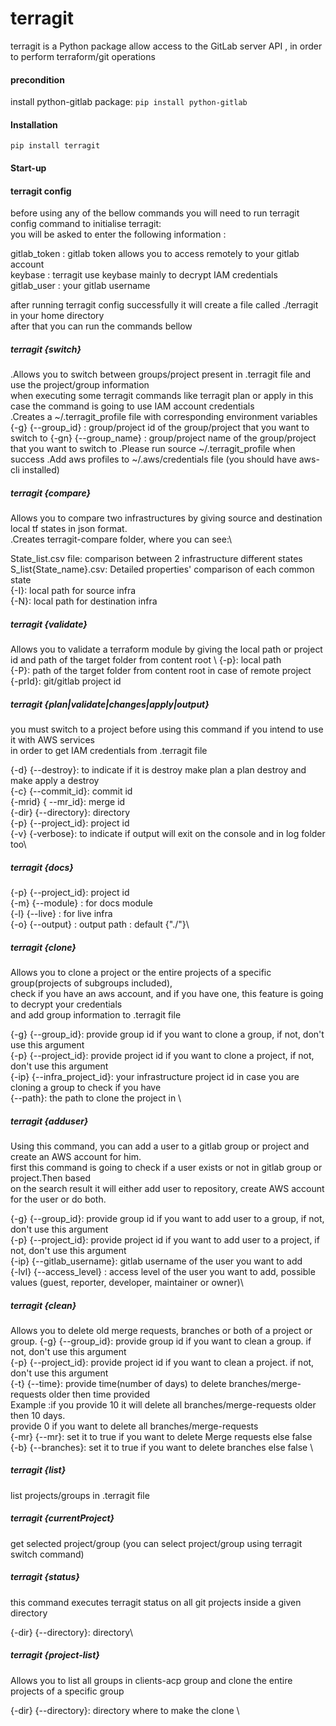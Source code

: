 # terragit

terragit is a Python package allow access to the GitLab server API , in order to perform terraform/git operations

#### precondition
install python-gitlab package:
``pip install python-gitlab``
#### Installation
``pip install terragit``
#### Start-up 
#### terragit config

before using any of the bellow commands you will need to run terragit config command to initialise terragit:\
you will be asked to enter the following information : 

gitlab_token : gitlab token allows you to access remotely to your gitlab account\
keybase : terragit use keybase mainly to decrypt IAM credentials\
gitlab_user : your gitlab username

after running terragit config successfully it will create a file called ./terragit in your home directory\
after that you can run the commands bellow

##### terragit {switch}

.Allows you to switch between groups/project present in .terragit file and use the project/group information \
when executing some terragit commands like terragit plan or apply in this case the command is going to use IAM account credentials \
.Creates a ~/.terragit_profile file with  corresponding environment variables
{-g} {--group_id} : group/project id of the group/project that you want to switch to
{-gn} {--group_name} : group/project name of the group/project that you want to switch to
.Please run source ~/.terragit_profile when success
.Add aws profiles to ~/.aws/credentials file (you should have aws-cli installed)
##### terragit {compare}
Allows you to compare two infrastructures by giving source and destination local tf states in json format.\
.Creates terragit-compare folder, where you can see:\
    
State_list.csv file: comparison between 2 infrastructure different states \
S_list{State_name}.csv: Detailed properties' comparison of each common state \
{-I}: local path for source infra \
{-N}: local path for destination infra
##### terragit {validate}
Allows you to validate a terraform module by giving the local path or project id and path of the target
folder from content root \ 
{-p}: local path \
{-P}: path of the target folder from content root in case of remote project \
{-prId}: git/gitlab  project id 
##### terragit {plan|validate|changes|apply|output}

you must switch to a project before using this command if you intend to use it with AWS services  \
in order to get IAM credentials from .terragit file 

{-d} {--destroy}: to indicate if it is destroy  make plan a plan destroy and make apply a destroy\
{-c} {--commit_id}: commit id\
{-mrid} { --mr_id}: merge id\
{-dir} {--directory}: directory\
{-p} {--project_id}: project id\
{-v} {-verbose}: to indicate if output will exit on the console  and in log folder too\

##### terragit {docs}

{-p} {--project_id}: project id\
{-m} {--module} : for docs module\
{-l} {--live} : for live infra\
{-o} {--output} : output path : default {"./"}\

##### terragit {clone}

Allows you to clone a project or the entire projects of a specific group(projects of subgroups included),\
check if you have an aws account, and if you have one, this feature is going to decrypt your credentials\
and add group information to .terragit file

{-g} {--group_id}: provide group id if you want to clone a group, if not, don't use this argument\
{-p} {--project_id}: provide project id if you want to clone a project, if not, don't use this argument\
{-ip} {--infra_project_id}: your infrastructure project id in case you are cloning a group to check if you have \
{--path}: the path to clone the project in \

##### terragit {adduser}

Using this command, you can add a user to a gitlab group or project and create an AWS account for him.\
first this command is going to check if a user exists or not in gitlab group or project.Then based \
on the search result it will either add user to repository, create AWS account for the user or do both.

{-g} {--group_id}: provide group id if you want to add user to a group, if not, don't use this argument\
{-p} {--project_id}: provide project id if you want to add user to a project, if not, don't use this argument\
{-ip} {--gitlab_username}: gitlab username of the user you want to add \
{-lvl} {--access_level} : access level of the user you want to add, possible values (guest, reporter, developer, maintainer or owner)\


##### terragit {clean}

Allows you to delete old merge requests, branches or both of a project or group.
{-g} {--group_id}: provide group id if you want to clean a group. if not, don't use this argument\
{-p} {--project_id}: provide project id if you want to clean a project. if not, don't use this argument\
{-t} {--time}: provide time(number of days) to delete branches/merge-requests older then time provided \
Example :if you provide 10 it will delete all branches/merge-requests older then 10 days. \
provide 0 if you want to delete all branches/merge-requests\
{-mr} {--mr}: set it to true if you want to delete Merge requests else false \
{-b} {--branches}: set it to true if you want to delete branches else false \

##### terragit {list}

list projects/groups in .terragit file 

##### terragit {currentProject}

get selected project/group (you can select project/group using terragit switch command)  

##### terragit {status}

this command executes terragit status on all git projects inside a given directory

{-dir} {--directory}: directory\

##### terragit {project-list}

Allows you to list all groups in clients-acp group and clone the entire projects of a specific group

{-dir} {--directory}: directory where to make the clone \
